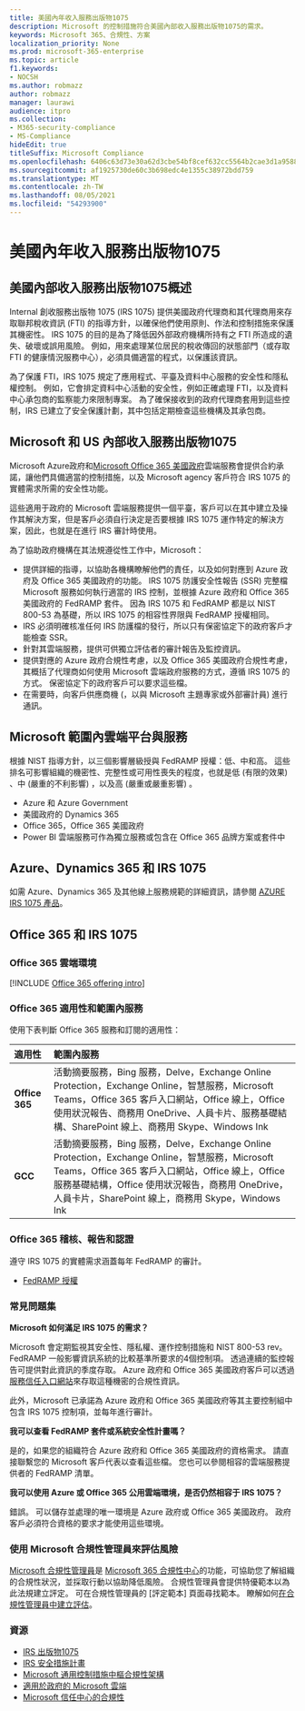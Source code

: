 ```yaml
---
title: 美國內年收入服務出版物1075
description: Microsoft 的控制措施符合美國內部收入服務出版物1075的需求。
keywords: Microsoft 365、合規性、方案
localization_priority: None
ms.prod: microsoft-365-enterprise
ms.topic: article
f1.keywords:
- NOCSH
ms.author: robmazz
author: robmazz
manager: laurawi
audience: itpro
ms.collection:
- M365-security-compliance
- MS-Compliance
hideEdit: true
titleSuffix: Microsoft Compliance
ms.openlocfilehash: 6406c63d73e30a62d3cbe54bf8cef632cc5564b2cae3d1a9588652644b8f8c96
ms.sourcegitcommit: af1925730de60c3b698edc4e1355c38972bdd759
ms.translationtype: MT
ms.contentlocale: zh-TW
ms.lasthandoff: 08/05/2021
ms.locfileid: "54293900"
---
```

# <a name="us-internal-revenue-service-publication-1075"></a>美國內年收入服務出版物1075

## <a name="us-internal-revenue-service-publication-1075-overview"></a>美國內部收入服務出版物1075概述

Internal 創收服務出版物 1075 (IRS 1075) 提供美國政府代理商和其代理商用來存取聯邦稅收資訊 (FTI) 的指導方針，以確保他們使用原則、作法和控制措施來保護其機密性。 IRS 1075 的目的是為了降低因外部政府機構所持有之 FTI 所造成的遺失、破壞或誤用風險。 例如，用來處理某位居民的稅收傳回的狀態部門（或存取 FTI 的健康情況服務中心），必須具備適當的程式，以保護該資訊。  
  
為了保護 FTI，IRS 1075 規定了應用程式、平臺及資料中心服務的安全性和隱私權控制。 例如，它會排定資料中心活動的安全性，例如正確處理 FTI，以及資料中心承包商的監察能力來限制專案。 為了確保接收到的政府代理商套用到這些控制，IRS 已建立了安全保護計劃，其中包括定期檢查這些機構及其承包商。

## <a name="microsoft-and-us-internal-revenue-service-publication-1075"></a>Microsoft 和 US 內部收入服務出版物1075

Microsoft Azure政府和[Microsoft Office 365 美國政府](https://products.office.com/government/office-365-web-services-for-government)雲端服務會提供合約承諾，讓他們具備適當的控制措施，以及 Microsoft agency 客戶符合 IRS 1075 的實體需求所需的安全性功能。  
  
這些適用于政府的 Microsoft 雲端服務提供一個平臺，客戶可以在其中建立及操作其解決方案，但是客戶必須自行決定是否要根據 IRS 1075 運作特定的解決方案，因此，也就是在進行 IRS 審計時使用。  
  
為了協助政府機構在其法規遵從性工作中，Microsoft：

- 提供詳細的指導，以協助各機構瞭解他們的責任，以及如何對應到 Azure 政府及 Office 365 美國政府的功能。 IRS 1075 防護安全性報告 (SSR) 完整檔 Microsoft 服務如何執行適當的 IRS 控制，並根據 Azure 政府和 Office 365 美國政府的 FedRAMP 套件。 因為 IRS 1075 和 FedRAMP 都是以 NIST 800-53 為基礎，所以 IRS 1075 的相容性界限與 FedRAMP 授權相同。
- IRS 必須明確核准任何 IRS 防護檔的發行，所以只有保密協定下的政府客戶才能檢查 SSR。
- 針對其雲端服務，提供可供獨立評估者的審計報告及監控資訊。
- 提供對應的 Azure 政府合規性考慮，以及 Office 365 美國政府合規性考慮，其概括了代理商如何使用 Microsoft 雲端政府服務的方式，遵循 IRS 1075 的方式。 保密協定下的政府客戶可以要求這些檔。
- 在需要時，向客戶供應商機 (，以與 Microsoft 主題專家或外部審計員) 進行通訊。

## <a name="microsoft-in-scope-cloud-platforms--services"></a>Microsoft 範圍內雲端平台與服務

根據 NIST 指導方針，以三個影響層級授與 FedRAMP 授權：低、中和高。 這些排名可影響組織的機密性、完整性或可用性喪失的程度，也就是低 (有限的效果) 、中 (嚴重的不利影響) ，以及高 (嚴重或嚴重影響) 。

- Azure 和 Azure Government
- 美國政府的 Dynamics 365
- Office 365，Office 365 美國政府
- Power BI 雲端服務可作為獨立服務或包含在 Office 365 品牌方案或套件中

## <a name="azure-dynamics-365-and-irs-1075"></a>Azure、Dynamics 365 和 IRS 1075

如需 Azure、Dynamics 365 及其他線上服務規範的詳細資訊，請參閱 [AZURE IRS 1075 產品](/azure/compliance/offerings/offering-irs-1075)。

## <a name="office-365-and-irs-1075"></a>Office 365 和 IRS 1075

### <a name="office-365-cloud-environments"></a>Office 365 雲端環境

[!INCLUDE [Office 365 offering intro](../includes/o365-offering-introduction.md)]

### <a name="office-365-applicability-and-in-scope-services"></a>Office 365 適用性和範圍內服務

使用下表判斷 Office 365 服務和訂閱的適用性：

| **適用性** | **範圍內服務** |
|:------------------|:----------------------|
| **Office 365** | 活動摘要服務，Bing 服務，Delve，Exchange Online Protection，Exchange Online，智慧服務，Microsoft Teams，Office 365 客戶入口網站，Office 線上，Office 使用狀況報告、商務用 OneDrive、人員卡片、服務基礎結構、SharePoint 線上、商務用 Skype、Windows Ink |
| **GCC** | 活動摘要服務，Bing 服務，Delve，Exchange Online Protection，Exchange Online，智慧服務，Microsoft Teams，Office 365 客戶入口網站，Office 線上，Office 服務基礎結構，Office 使用狀況報告，商務用 OneDrive，人員卡片，SharePoint 線上，商務用 Skype，Windows Ink |

### <a name="office-365-audits-reports-and-certificates"></a>Office 365 稽核、報告和認證

遵守 IRS 1075 的實體需求涵蓋每年 FedRAMP 的審計。

- [FedRAMP 授權](https://marketplace.fedramp.gov/#/product/azure-government?sort=productName&productNameSearch=azure)

### <a name="frequently-asked-questions"></a>常見問題集

**Microsoft 如何滿足 IRS 1075 的需求？**

Microsoft 會定期監視其安全性、隱私權、運作控制措施和 NIST 800-53 rev。 FedRAMP 一般影響資訊系統的比較基準所要求的4個控制項。 透過連續的監控報告可提供對此資訊的季度存取。 Azure 政府和 Office 365 美國政府客戶可以透過[服務信任入口網站](https://aka.ms/stphelp)來存取這種機密的合規性資訊。

此外，Microsoft 已承諾為 Azure 政府和 Office 365 美國政府等其主要控制組中包含 IRS 1075 控制項，並每年進行審計。

**我可以查看 FedRAMP 套件或系統安全性計畫嗎？**

是的，如果您的組織符合 Azure 政府和 Office 365 美國政府的資格需求。 請直接聯繫您的 Microsoft 客戶代表以查看這些檔。 您也可以參閱相容的雲端服務提供者的 FedRAMP 清單。

**我可以使用 Azure 或 Office 365 公用雲端環境，是否仍然相容于 IRS 1075？**

錯誤。 可以儲存並處理的唯一環境是 Azure 政府或 Office 365 美國政府。 政府客戶必須符合資格的要求才能使用這些環境。

### <a name="use-microsoft-compliance-manager-to-assess-your-risk"></a>使用 Microsoft 合規性管理員來評估風險

[Microsoft 合規性管理員](/microsoft-365/compliance/compliance-manager)是 [Microsoft 365 合規性中心](/microsoft-365/compliance/microsoft-365-compliance-center)的功能，可協助您了解組織的合規性狀況，並採取行動以協助降低風險。 合規性管理員會提供特優範本以為此法規建立評定。 可在合規性管理員的 [評定範本] 頁面尋找範本。 瞭解如何[在合規性管理員中建立評估](/microsoft-365/compliance/compliance-manager-assessments)。

### <a name="resources"></a>資源

- [IRS 出版物1075](https://www.irs.gov/pub/irs-pdf/p1075.pdf)
- [IRS 安全措施計畫](https://www.irs.gov/uac/Safeguards-Program)
- [Microsoft 通用控制措施中樞合規性架構](https://www.microsoft.com/trust-center/compliance/compliance-overview)
- [適用於政府的 Microsoft 雲端](https://azure.microsoft.com/global-infrastructure/government/)
- [Microsoft 信任中心的合規性](https://www.microsoft.com/trust-center/compliance/compliance-overview)
